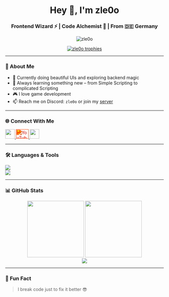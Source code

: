 <!-- Header -->
<h1 align="center">Hey 👋, I'm zle0o</h1>
<h3 align="center">Frontend Wizard ⚡ | Code Alchemist 🧪 | From 🇩🇪 Germany</h3>

<!-- Profile Views -->
<p align="center">
  <img src="https://komarev.com/ghpvc/?username=zle0o&label=Profile%20views&color=0e75b6&style=flat" alt="zle0o" />
</p>

<!-- Trophies -->
<p align="center">
  <a href="https://github.com/ryo-ma/github-profile-trophy">
    <img src="https://github-profile-trophy.vercel.app/?username=zle0o&theme=dracula&margin-w=15&no-frame=true" alt="zle0o trophies" />
  </a>
</p>

---

### 🚀 About Me

- 🔭 Currently doing beautiful UIs and exploring backend magic
- 🌱 Always learning something new – from Simple Scripting to complicated Scripting
- 🎮 I love game development
- 📫 Reach me on Discord: `zle0o` or join my [server](https://discord.gg/qNemf7Uqum)

---

### 🌐 Connect With Me

<p align="left">
  <a href="https://instagram.com/zle0o" target="_blank">
    <img src="https://skillicons.dev/icons?i=instagram" height="30" />
  </a>
  <a href="https://www.youtube.com/@zle0o_tt" target="_blank">
    <img src="https://cdn.jsdelivr.net/npm/simple-icons@v9/icons/youtube.svg" alt="YouTube" height="30" width="40" style="filter: invert(16%) sepia(93%) saturate(6622%) hue-rotate(356deg) brightness(102%) contrast(113%);" />
  </a>
  <a href="https://discord.gg/qNemf7Uqum" target="_blank">
    <img src="https://skillicons.dev/icons?i=discord" height="30" />
  </a>
</p>

---

### 🛠️ Languages & Tools

<p align="left">
  <img src="https://skillicons.dev/icons?i=js,ts,java,python,php,kotlin,swift,go,c,nodejs,dotnet,html,css" /><br/>
  <img src="https://skillicons.dev/icons?i=react,androidstudio,git,firebase,electron,photoshop,figma,unity" />
</p>

---

### 📊 GitHub Stats

<div align="center">
  <img src="https://github-readme-stats.vercel.app/api?username=zle0o&show_icons=true&theme=tokyonight&hide=issues&count_private=true" height="180px"/>
  <img src="https://github-readme-stats.vercel.app/api/top-langs/?username=zle0o&layout=compact&theme=tokyonight" height="180px"/>
</div>

<div align="center">
  <img src="https://github-readme-streak-stats.herokuapp.com/?user=zle0o&theme=tokyonight" />
</div>

---

### 🧠 Fun Fact

> I break code just to fix it better 😎
